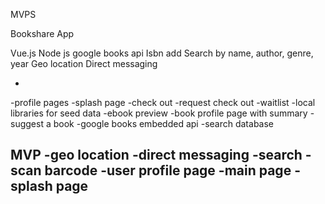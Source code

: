 MVPS  

Bookshare App

Vue.js
Node js
google books api
Isbn add
Search by name, author, genre, year
Geo location
Direct messaging 

-
-profile pages
-splash page
-check out 
-request check out
-waitlist
-local libraries for seed data
-ebook preview
-book profile page with summary
-suggest a book
-google books embedded api
-search database

MVP 
-geo location
-direct messaging
-search -scan barcode
-user profile page
-main page
-splash page
-